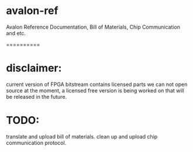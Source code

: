 avalon-ref
==========

Avalon Reference Documentation, Bill of Materials, Chip Communication and etc.

==========

disclaimer:
==========
current version of FPGA bitstream contains licensed parts we can not open source at the moment,
a licensed free version is being worked on that will be released in the future.


TODO:
=========
translate and upload bill of materials.
clean up and upload chip communication protocol.
